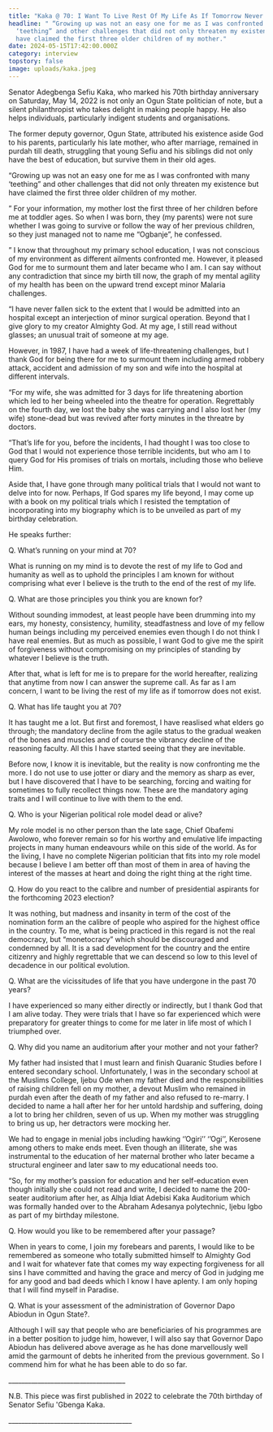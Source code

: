 ```yaml
---
title: "Kaka @ 70: I Want To Live Rest Of My Life As If Tomorrow Never Exists"
headline: " “Growing up was not an easy one for me as I was confronted with many
  ‘teething” and other challenges that did not only threaten my existence but
  have claimed the first three older children of my mother."
date: 2024-05-15T17:42:00.000Z
category: interview
topstory: false
image: uploads/kaka.jpeg
---
```

Senator Adegbenga Sefiu Kaka, who marked his 70th birthday anniversary on Saturday, May 14, 2022 is not only an Ogun State politician of note, but a silent philanthropist who takes delight in making people happy. He also  helps  individuals, particularly indigent students and organisations.



The former deputy governor, Ogun State, attributed his existence aside God to his parents, particularly his late mother, who after marriage, remained in purdah till death, struggling that young Sefiu and his siblings did not only have the best of education, but survive them in their old ages.



 “Growing up was not an easy one for me as I was confronted with many ‘teething” and other challenges that did not only threaten my existence but have claimed the first three older children of my mother.



” For your information, my mother lost the first three of her children before me at toddler ages. So when I was born, they (my parents) were not sure whether I was going to survive or follow the way of her previous children, so they just managed not to name me “Ogbanje”, he confessed.



” I know that throughout my primary school education, I was not conscious of my environment as different ailments confronted me. However, it pleased God for me to surmount them and later became who I am. I can say without any contradiction that since my birth till now, the graph of my mental agility of my health has been on the upward trend except minor Malaria challenges.



“I have never fallen sick to the extent that I would be admitted into an hospital except an interjection of minor surgical operation. Beyond that I give glory to my creator Almighty God. At my age, I still read without glasses; an unusual trait of someone at my age. 



However, in 1987, I have had a week of life-threatening challenges, but I thank God for being there for me to surmount them including armed robbery attack, accident and admission of my son and wife into the hospital at different intervals.



“For my wife, she was admitted for 3 days for life threatening abortion which led to her being wheeled into the theatre for operation. Regrettably on the fourth day, we lost the baby she was carrying and I also lost her (my wife) stone-dead but was revived after forty minutes in the threatre by doctors.



“That’s life for you, before the incidents, I had thought I was too close to God that I would not experience those terrible incidents, but who am I to query God for His promises of trials on mortals, including those who believe Him.



 Aside that, I have gone through many political trials that I would not want to delve into for now. Perhaps, If God spares my life beyond, I may come up with a book on my political trials which I resisted the temptation of incorporating into my biography which is to be unveiled as part of my birthday celebration.



He speaks further:



Q. What’s running on your mind at 70?



What is running on my mind is to devote the rest of my life to God and humanity as well as to uphold the principles I am known for without comprising what ever I believe is the truth to the end of the rest of my life.



Q. What are those principles you think you are known for?



Without sounding immodest, at least people have been drumming into my ears, my honesty, consistency, humility, steadfastness and love of my fellow human beings including my perceived enemies even though I do not think I have real enemies. But as much as possible, I want God to give me the spirit of forgiveness without compromising on my principles of standing by whatever I believe is the truth. 



After that, what is left for me is to prepare for the world hereafter, realizing that anytime from now I can answer the supreme call. As far as I am concern, I want to be living the rest of my life as if tomorrow does not exist.



Q. What has life taught you at 70?



It has taught me a lot. But first and foremost, I have reaslised what elders go through; the mandatory decline from the agile status to the gradual weaken of the bones and muscles and of course the vibrancy decline of the reasoning faculty. All this I have started seeing that they are inevitable.



 Before now, I know it is inevitable, but the reality is now confronting me the more. I do not use to use jotter or diary and the memory as sharp as ever, but I have discovered that I have to be searching, forcing and waiting for sometimes to fully recollect things now. These are the mandatory aging traits and I will continue to live with them to the end.



Q. Who is your Nigerian political role model dead or alive?



My role model is no other person than the late sage, Chief Obafemi Awolowo, who forever remain so for his worthy and emulative life impacting projects in many human endeavours while on this side of the world. As for the living, I have no complete Nigerian politician that fits into my role model because I believe I am better off than most of them in area of having the interest of the masses at heart and doing the right thing at the right time.



Q. How do you react to the calibre and number of presidential aspirants for the forthcoming 2023 election?



It was nothing, but madness and insanity in term of the cost of the nomination form an the calibre of people who aspired for the highest office in the country. To me, what is being practiced in this regard is not the real democracy, but “monetocracy” which should be discouraged and condemned by all. It is a sad development for the country and the entire citizenry and highly regrettable that we can descend so low to this level of decadence in our political evolution.



Q. What are the vicissitudes of life that you have undergone in the past 70 years?



I have experienced so many either directly or indirectly, but I thank God that I am alive today. They were trials that I have so far experienced which were preparatory for greater things to come for me later in life most of which I triumphed over.



Q. Why did you name an auditorium after your mother and not your father?



My father had insisted that I must learn and finish Quaranic Studies before I entered secondary school. Unfortunately, I was in the secondary school at the Muslims College, Ijebu Ode when my father died and the responsibilities of raising children fell on my mother, a devout Muslim who remained in purdah even after the death of my father and also refused to re-marry. I decided to name a hall after her for her untold hardship and suffering, doing a lot to bring her children, seven of us up. When my mother was struggling to bring us up, her detractors were mocking her. 



We had to engage in menial jobs including hawking ‘’Ogiri’’ ‘’Ogi’’, Kerosene among others to make ends meet. Even though an illiterate, she was instrumental to the education of her maternal brother who later became a structural engineer and later saw to my educational needs too.



“So, for my mother’s passion for education and her self-education even though initially she could not read and write, I decided to name the 200-seater auditorium after her, as Alhja Idiat Adebisi Kaka Auditorium which was formally handed over to the Abraham Adesanya polytechnic, Ijebu Igbo as part of my birthday milestone.



Q. How would you like to be remembered after your passage?



When in years to come, I join my forebears and parents, I would like to be remembered as someone who totally submitted himself to Almighty God and I wait for whatever fate that comes my way expecting forgiveness for all sins I have committed and having the grace and mercy of God in judging me for any good and bad deeds which I know I have aplenty. I am only hoping that I will find myself in Paradise.



Q. What is your assessment of the administration of Governor Dapo Abiodun in Ogun State?.



Although I will say that people who are beneficiaries of his programmes are in a better position to judge him, however, I will also say that Governor Dapo Abiodun has delivered above average as he has done marvellously well amid the garmount of debts he inherited from the previous government. So I commend him for what he has been able to do so far.

\_\_\_\_\_\_\_\_\_\_\_\_\_\_\_\_\_\_\_\_\_\_\_\_\_\_\_\_\_\_\_\_\_\_\_\_

N.B. This piece was first published in 2022 to celebrate the 70th birthday of Senator Sefiu 'Gbenga Kaka.

\_\_\_\_\_\_\_\_\_\_\_\_\_\_\_\_\_\_\_\_\_\_\_\_\_\_\_\_\_\_\_\_\_\_\_\_\_\_
